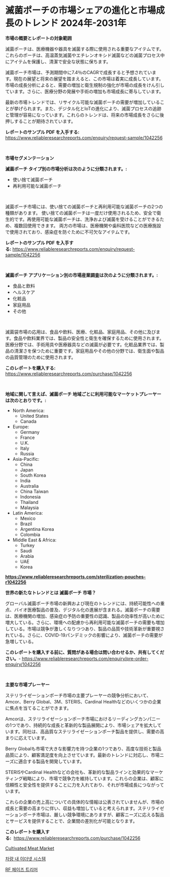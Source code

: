 <p><h1>滅菌ポーチの市場シェアの進化と市場成長のトレンド 2024年-2031年</h1></p><p><strong>市場の概要とレポートの対象範囲</strong></p>
<p><p>滅菌ポーチは、医療機器や器具を滅菌する際に使用される重要なアイテムです。これらのポーチは、高温蒸気滅菌やエチレンオキシド滅菌などの滅菌プロセス中にアイテムを保護し、清潔で安全な状態に保ちます。</p><p>滅菌ポーチ市場は、予測期間中に7.4％のCAGRで成長すると予想されています。現在の展望と将来の展望を踏まえると、この市場は着実に成長しています。市場の成長分析によると、需要の増加と衛生規制の強化が市場の成長をけん引しています。さらに、医療分野の発展や手術の増加も市場成長に寄与しています。</p><p>最新の市場トレンドでは、リサイクル可能な滅菌ポーチの需要が増加していることが挙げられます。また、デジタル化とIoTの進化により、滅菌プロセスの追跡と管理が容易になっています。これらのトレンドは、将来の市場成長をさらに後押しすることが期待されています。</p></p>
<p><strong>レポートのサンプル PDF を入手する:</strong> <a href="https://www.reliableresearchreports.com/enquiry/request-sample/1042256">https://www.reliableresearchreports.com/enquiry/request-sample/1042256</a></p>
<p>&nbsp;</p>
<p><strong>市場セグメンテーション</strong></p>
<p><strong>滅菌ポーチ タイプ別の市場分析は次のように分類されます。:</strong></p>
<p><ul><li>使い捨て滅菌ポーチ</li><li>再利用可能な滅菌ポーチ</li></ul></p>
<p>&nbsp;</p>
<p><p>滅菌ポーチ市場には、使い捨ての滅菌ポーチと再利用可能な滅菌ポーチの2つの種類があります。 使い捨ての滅菌ポーチは一度だけ使用されるため、安全で衛生的です。再使用可能な滅菌ポーチは、洗浄および滅菌を受けることができるため、複数回使用できます。 両方の市場は、医療機関や歯科医院などの医療施設で使用されており、感染症を防ぐために不可欠なアイテムです。</p></p>
<p><strong>レポートのサンプル PDF を入手する:</strong>&nbsp;<a href="https://www.reliableresearchreports.com/enquiry/request-sample/1042256">https://www.reliableresearchreports.com/enquiry/request-sample/1042256</a></p>
<p>&nbsp;</p>
<p><strong> 滅菌ポーチ アプリケーション別の市場産業調査は次のように分類されます。:</strong></p>
<p><ul><li>食品と飲料</li><li>ヘルスケア</li><li>化粧品</li><li>家庭用品</li><li>その他</li></ul></p>
<p>&nbsp;</p>
<p><p>滅菌袋市場の応用は、食品や飲料、医療、化粧品、家庭用品、その他に及びます。食品や飲料業界では、製品の安全性と衛生を確保するために使用されます。医療分野では、手術用具や医療器具などの滅菌が必要です。化粧品業界では、製品の清潔さを保つために重要です。家庭用品やその他の分野では、衛生面や製品の品質管理のために使用されます。</p></p>
<p><strong>このレポートを購入する:</strong>&nbsp; <a href="https://www.reliableresearchreports.com/purchase/1042256">https://www.reliableresearchreports.com/purchase/1042256</a></p>
<p>&nbsp;</p>
<p><strong>地域に関して言えば、滅菌ポーチ 地域ごとに利用可能なマーケットプレーヤーは次のとおりです。:</strong></p>
<p><ul>
    <li>
        North America:
        <ul>
            <li>United States</li>
            <li>Canada</li>
        </ul>
    </li>
    <li>
        Europe:
        <ul>
            <li>Germany</li>
            <li>France</li>
            <li>U.K.</li>
            <li>Italy</li>
            <li>Russia</li>
        </ul>
    </li>
    <li>
        Asia-Pacific:
        <ul>
            <li>China</li>
            <li>Japan</li>
            <li>South Korea</li>
            <li>India</li>
            <li>Australia</li>
            <li>China Taiwan</li>
            <li>Indonesia</li>
            <li>Thailand</li>
            <li>Malaysia</li>
        </ul>
    </li>
    <li>
        Latin America:
        <ul>
            <li>Mexico</li>
            <li>Brazil</li>
            <li>Argentina Korea</li>
            <li>Colombia</li>
        </ul>
    </li>
    <li>
        Middle East & Africa:
        <ul>
            <li>Turkey</li>
            <li>Saudi</li>
            <li>Arabia</li>
            <li>UAE</li>
            <li>Korea</li>
        </ul>
    </li>
    </ul></p>
<p><strong><a href="https://www.reliableresearchreports.com/sterilization-pouches-r1042256">https://www.reliableresearchreports.com/sterilization-pouches-r1042256</a></strong>&nbsp;</p>
<p><strong>世界の新たなトレンドとは 滅菌ポーチ 市場？</strong></p>
<p><p>グローバル滅菌ポーチ市場の新興および現在のトレンドには、持続可能性への重点、バイオ医療製品の普及、デジタル化の進展が含まれる。滅菌ポーチの需要は、医療機関の増加、感染症の予防の重要性の認識、製品の効率性が高いために増大している。さらに、環境への配慮から再利用可能な滅菌ポーチの需要も増加している。市場は競争が激しくなりつつあり、製品の品質や技術革新が重要視されている。さらに、COVID-19パンデミックの影響により、滅菌ポーチの需要が急増している。</p></p>
<p><strong>このレポートを購入する前に、質問がある場合は問い合わせるか、共有してください。</strong>- <a href="https://www.reliableresearchreports.com/enquiry/pre-order-enquiry/1042256">https://www.reliableresearchreports.com/enquiry/pre-order-enquiry/1042256</a></p>
<p>&nbsp;</p>
<p><strong>主要な市場プレーヤー</strong></p>
<p><p>ステリライゼーションポーチ市場の主要プレーヤーの競争分析において、Amcor、Berry Global、3M、STERIS、Cardinal Healthなどのいくつかの企業に焦点を当てることができます。</p><p>Amcorは、ステリライゼーションポーチ市場におけるリーディングカンパニーの1つであり、持続的な成長と革新的な製品展開により、市場シェアを拡大しています。同社は、高品質なステリライゼーションポーチ製品を提供し、需要の高まりに応えています。</p><p>Berry Globalも市場で大きな影響力を持つ企業の1つであり、高度な技術と製品品質により、顧客満足度を向上させています。最新のトレンドに対応し、市場ニーズに適合する製品を開発しています。</p><p>STERISやCardinal Healthなどの会社も、革新的な製品ラインと効果的なマーケティング戦略により、市場で競争力を維持しています。これらの企業は、顧客に信頼性と安全性を提供することに力を入れており、それが市場成長につながっています。</p><p>これらの企業の売上高についての具体的な情報は公表されていませんが、市場の成長と需要の高まりに伴い、収益も増加していると考えられます。ステリライゼーションポーチ市場は、厳しい競争環境にありますが、顧客ニーズに応える製品とサービスを提供することで、企業間の差別化が可能となります。</p></p>
<p><strong>このレポートを購入する:</strong>&nbsp;&nbsp;<a href="https://www.reliableresearchreports.com/purchase/1042256">https://www.reliableresearchreports.com/purchase/1042256</a></p>
<p><p><a href="https://invited-way-688.notion.site/Cultivated-Meat-Market-Analysis-and-Sze-Forecasted-for-period-from-2024-to-2031-5ea84ad1fecf4e3a8a33a1ff2bfb653f">Cultivated Meat Market</a></p><p><a href="https://medium.com/@wilsoniehn789562023/%EC%9E%90%EB%8F%99%EC%B0%A8%EC%9A%A9-%EC%9D%B4%EB%8D%94%EB%84%B7-%EC%8B%9C%EC%8A%A4%ED%85%9C-%EC%8B%9C%EC%9E%A5-%EC%9D%B8%EC%82%AC%EC%9D%B4%ED%8A%B8-%EC%8B%9C%EC%9E%A5-%EB%8F%99%ED%96%A5-%EC%84%B1%EC%9E%A5-2024%EB%85%84%EB%B6%80%ED%84%B0-2031%EB%85%84%EA%B9%8C%EC%A7%80%EC%9D%98-%EC%98%88%EC%B8%A1-11e49616e770">차량 내 이더넷 시스템</a></p><p><a href="https://medium.com/@johnsonlowe2023_38650/quot-2024%EB%85%84%EB%B6%80%ED%84%B0-2031%EB%85%84%EA%B9%8C%EC%A7%80-%EC%98%88%EC%83%81%EB%90%98%EB%8A%94-rf-%EC%9C%84%EC%83%81-%ED%8A%B8%EB%A6%AC%EB%A8%B8-%EC%8B%9C%EC%9E%A5-%EB%8F%99%ED%96%A5-%EB%B0%8F-%EC%8B%9C%EC%9E%A5-%EB%B6%84%EC%84%9D-quot-4c0ee9dfaa57">RF 페이즈 트리머</a></p></p>